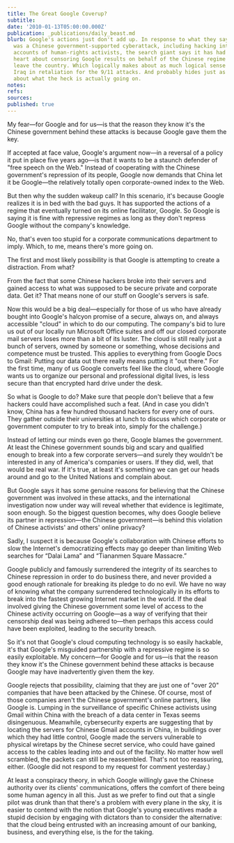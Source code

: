 ```yaml
---
title: The Great Google Coverup?
subtitle: 
date: '2010-01-13T05:00:00.000Z'
publication: _publications/daily_beast.md
blurb: Google's actions just don't add up. In response to what they say they suspect
  was a Chinese government-supported cyberattack, including hacking into the Gmail
  accounts of human-rights activists, the search giant says it has had a change of
  heart about censoring Google results on behalf of the Chinese regime and may instead
  leave the country. Which logically makes about as much logical sense as invading
  Iraq in retaliation for the 9/11 attacks. And probably hides just as much real information
  about what the heck is actually going on.
notes: 
refs: 
sources: 
published: true
---
```

My fear—for Google and for us—is that the reason they know it's the Chinese government behind these attacks is because Google gave them the key.

If accepted at face value, Google's argument now—in a reversal of a policy it put in place five years ago—is that it wants to be a staunch defender of "free speech on the Web." Instead of cooperating with the Chinese government's repression of its people, Google now demands that China let it be Google—the relatively totally open corporate-owned index to the Web.

But then why the sudden wakeup call? In this scenario, it's because Google realizes it is in bed with the bad guys. It has supported the actions of a regime that eventually turned on its online facilitator, Google. So Google is saying it is fine with repressive regimes as long as they don't repress Google without the company's knowledge.

No, that's even too stupid for a corporate communications department to imply. Which, to me, means there's more going on.

The first and most likely possibility is that Google is attempting to create a distraction. From what?

From the fact that some Chinese hackers broke into their servers and gained access to what was supposed to be secure private and corporate data. Get it? That means none of our stuff on Google's servers is safe.

Now this would be a big deal—especially for those of us who have already bought into Google's halcyon promise of a secure, always on, and always accessible "cloud" in which to do our computing. The company's bid to lure us out of our locally run Microsoft Office suites and off our closed corporate mail servers loses more than a bit of its luster. The cloud is still really just a bunch of servers, owned by someone or something, whose decisions and competence must be trusted. This applies to everything from Google Docs to Gmail: Putting our data out there really means putting it "out there." For the first time, many of us Google converts feel like the cloud, where Google wants us to organize our personal and professional digital lives, is less secure than that encrypted hard drive under the desk.

So what is Google to do? Make sure that people don't believe that a few hackers could have accomplished such a feat. (And in case you didn't know, China has a few hundred thousand hackers for every one of ours. They gather outside their universities at lunch to discuss which corporate or government computer to try to break into, simply for the challenge.)

Instead of letting our minds even go there, Google blames the government. At least the Chinese government sounds big and scary and qualified enough to break into a few corporate servers—and surely they wouldn't be interested in any of America's companies or users. If they did, well, that would be real war. If it's true, at least it's something we can get our heads around and go to the United Nations and complain about.

But Google says it has some genuine reasons for believing that the Chinese government was involved in these attacks, and the international investigation now under way will reveal whether that evidence is legitimate, soon enough. So the biggest question becomes, why does Google believe its partner in repression—the Chinese government—is behind this violation of Chinese activists' and others' online privacy?

Sadly, I suspect it is because Google's collaboration with Chinese efforts to slow the Internet's democratizing effects may go deeper than limiting Web searches for “Dalai Lama” and “Tiananmen Square Massacre.”

Google publicly and famously surrendered the integrity of its searches to Chinese repression in order to do business there, and never provided a good enough rationale for breaking its pledge to do no evil. We have no way of knowing what the company surrendered technologically in its efforts to break into the fastest growing Internet market in the world. If the deal involved giving the Chinese government some level of access to the Chinese activity occurring on Google—as a way of verifying that their censorship deal was being adhered to—then perhaps this access could have been exploited, leading to the security breach.

So it's not that Google's cloud computing technology is so easily hackable, it's that Google's misguided partnership with a repressive regime is so easily exploitable. My concern—for Google and for us—is that the reason they know it's the Chinese government behind these attacks is because Google may have inadvertently given them the key.

Google rejects that possibility, claiming that they are just one of "over 20" companies that have been attacked by the Chinese. Of course, most of those companies aren't the Chinese government's online partners, like Google is. Lumping in the surveillance of specific Chinese activists using Gmail within China with the breach of a data center in Texas seems disingenuous. Meanwhile, cybersecurity experts are suggesting that by locating the servers for Chinese Gmail accounts in China, in buildings over which they had little control, Google made the servers vulnerable to physical wiretaps by the Chinese secret service, who could have gained access to the cables leading into and out of the facility. No matter how well scrambled, the packets can still be reassembled. That's not too reassuring, either. (Google did not respond to my request for comment yesterday.)

At least a conspiracy theory, in which Google willingly gave the Chinese authority over its clients' communications, offers the comfort of there being some human agency in all this. Just as we prefer to find out that a single pilot was drunk than that there's a problem with every plane in the sky, it is easier to contend with the notion that Google's young executives made a stupid decision by engaging with dictators than to consider the alternative: that the cloud being entrusted with an increasing amount of our banking, business, and everything else, is the for the taking.
